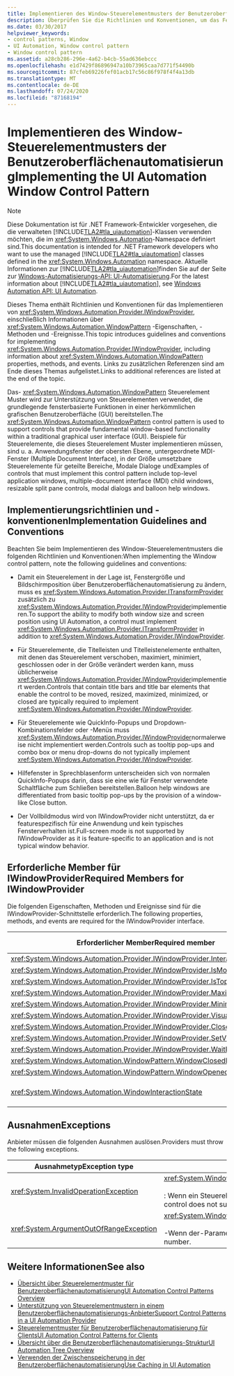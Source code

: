 ```yaml
---
title: Implementieren des Window-Steuerelementmusters der Benutzeroberflächenautomatisierung
description: Überprüfen Sie die Richtlinien und Konventionen, um das Fenster Steuerelement Muster in der Benutzeroberflächen Automatisierung Sie müssen erforderliche Member für die IWindowProvider-Schnittstelle kennen.
ms.date: 03/30/2017
helpviewer_keywords:
- control patterns, Window
- UI Automation, Window control pattern
- Window control pattern
ms.assetid: a28cb286-296e-4a62-b4cb-55ad636ebccc
ms.openlocfilehash: e1d7429f86896947a10b73965caa7d771f54490b
ms.sourcegitcommit: 87cfeb69226fef01acb17c56c86f978f4f4a13db
ms.translationtype: MT
ms.contentlocale: de-DE
ms.lasthandoff: 07/24/2020
ms.locfileid: "87168194"
---
```

# <a name="implementing-the-ui-automation-window-control-pattern"></a><span data-ttu-id="6946a-104">Implementieren des Window-Steuerelementmusters der Benutzeroberflächenautomatisierung</span><span class="sxs-lookup"><span data-stu-id="6946a-104">Implementing the UI Automation Window Control Pattern</span></span>
> [!NOTE]
> <span data-ttu-id="6946a-105">Diese Dokumentation ist für .NET Framework-Entwickler vorgesehen, die die verwalteten [!INCLUDE[TLA2#tla_uiautomation](../../../includes/tla2sharptla-uiautomation-md.md)]-Klassen verwenden möchten, die im <xref:System.Windows.Automation>-Namespace definiert sind.</span><span class="sxs-lookup"><span data-stu-id="6946a-105">This documentation is intended for .NET Framework developers who want to use the managed [!INCLUDE[TLA2#tla_uiautomation](../../../includes/tla2sharptla-uiautomation-md.md)] classes defined in the <xref:System.Windows.Automation> namespace.</span></span> <span data-ttu-id="6946a-106">Aktuelle Informationen zur [!INCLUDE[TLA2#tla_uiautomation](../../../includes/tla2sharptla-uiautomation-md.md)]finden Sie auf der Seite zur [Windows-Automatisierungs-API: UI-Automatisierung](/windows/win32/winauto/entry-uiauto-win32).</span><span class="sxs-lookup"><span data-stu-id="6946a-106">For the latest information about [!INCLUDE[TLA2#tla_uiautomation](../../../includes/tla2sharptla-uiautomation-md.md)], see [Windows Automation API: UI Automation](/windows/win32/winauto/entry-uiauto-win32).</span></span>  
  
 <span data-ttu-id="6946a-107">Dieses Thema enthält Richtlinien und Konventionen für das Implementieren von <xref:System.Windows.Automation.Provider.IWindowProvider>, einschließlich Informationen über <xref:System.Windows.Automation.WindowPattern> -Eigenschaften, -Methoden und -Ereignisse.</span><span class="sxs-lookup"><span data-stu-id="6946a-107">This topic introduces guidelines and conventions for implementing <xref:System.Windows.Automation.Provider.IWindowProvider>, including information about <xref:System.Windows.Automation.WindowPattern> properties, methods, and events.</span></span> <span data-ttu-id="6946a-108">Links zu zusätzlichen Referenzen sind am Ende dieses Themas aufgelistet.</span><span class="sxs-lookup"><span data-stu-id="6946a-108">Links to additional references are listed at the end of the topic.</span></span>  
  
 <span data-ttu-id="6946a-109">Das- <xref:System.Windows.Automation.WindowPattern> Steuerelement Muster wird zur Unterstützung von Steuerelementen verwendet, die grundlegende fensterbasierte Funktionen in einer herkömmlichen grafischen Benutzeroberfläche (GUI) bereitstellen.</span><span class="sxs-lookup"><span data-stu-id="6946a-109">The <xref:System.Windows.Automation.WindowPattern> control pattern is used to support controls that provide fundamental window-based functionality within a traditional graphical user interface (GUI).</span></span> <span data-ttu-id="6946a-110">Beispiele für Steuerelemente, die dieses Steuerelement Muster implementieren müssen, sind u. a. Anwendungsfenster der obersten Ebene, untergeordnete MDI-Fenster (Multiple Document Interface), in der Größe umsetzbare Steuerelemente für geteilte Bereiche, Modale Dialoge und</span><span class="sxs-lookup"><span data-stu-id="6946a-110">Examples of controls that must implement this control pattern include top-level application windows, multiple-document interface (MDI) child windows, resizable split pane controls, modal dialogs and balloon help windows.</span></span>  
  
<a name="Implementation_Guidelines_and_Conventions"></a>
## <a name="implementation-guidelines-and-conventions"></a><span data-ttu-id="6946a-111">Implementierungsrichtlinien und -konventionen</span><span class="sxs-lookup"><span data-stu-id="6946a-111">Implementation Guidelines and Conventions</span></span>  
 <span data-ttu-id="6946a-112">Beachten Sie beim Implementieren des Window-Steuerelementmusters die folgenden Richtlinien und Konventionen:</span><span class="sxs-lookup"><span data-stu-id="6946a-112">When implementing the Window control pattern, note the following guidelines and conventions:</span></span>  
  
- <span data-ttu-id="6946a-113">Damit ein Steuerelement in der Lage ist, Fenstergröße und Bildschirmposition über Benutzeroberflächenautomatisierung zu ändern, muss es <xref:System.Windows.Automation.Provider.ITransformProvider> zusätzlich zu <xref:System.Windows.Automation.Provider.IWindowProvider>implementieren.</span><span class="sxs-lookup"><span data-stu-id="6946a-113">To support the ability to modify both window size and screen position using UI Automation, a control must implement <xref:System.Windows.Automation.Provider.ITransformProvider> in addition to <xref:System.Windows.Automation.Provider.IWindowProvider>.</span></span>  
  
- <span data-ttu-id="6946a-114">Für Steuerelemente, die Titelleisten und Titelleistenelemente enthalten, mit denen das Steuerelement verschoben, maximiert, minimiert, geschlossen oder in der Größe verändert werden kann, muss üblicherweise <xref:System.Windows.Automation.Provider.IWindowProvider>implementiert werden.</span><span class="sxs-lookup"><span data-stu-id="6946a-114">Controls that contain title bars and title bar elements that enable the control to be moved, resized, maximized, minimized, or closed are typically required to implement <xref:System.Windows.Automation.Provider.IWindowProvider>.</span></span>  
  
- <span data-ttu-id="6946a-115">Für Steuerelemente wie QuickInfo-Popups und Dropdown-Kombinationsfelder oder -Menüs muss <xref:System.Windows.Automation.Provider.IWindowProvider>normalerweise nicht implementiert werden.</span><span class="sxs-lookup"><span data-stu-id="6946a-115">Controls such as tooltip pop-ups and combo box or menu drop-downs do not typically implement <xref:System.Windows.Automation.Provider.IWindowProvider>.</span></span>  
  
- <span data-ttu-id="6946a-116">Hilfefenster in Sprechblasenform unterscheiden sich von normalen QuickInfo-Popups darin, dass sie eine wie für Fenster verwendete Schaltfläche zum Schließen bereitstellen.</span><span class="sxs-lookup"><span data-stu-id="6946a-116">Balloon help windows are differentiated from basic tooltip pop-ups by the provision of a window-like Close button.</span></span>  
  
- <span data-ttu-id="6946a-117">Der Vollbildmodus wird von IWindowProvider nicht unterstützt, da er featurespezifisch für eine Anwendung und kein typisches Fensterverhalten ist.</span><span class="sxs-lookup"><span data-stu-id="6946a-117">Full-screen mode is not supported by IWindowProvider as it is feature-specific to an application and is not typical window behavior.</span></span>  
  
<a name="Required_Members_for_IWindowProvider"></a>
## <a name="required-members-for-iwindowprovider"></a><span data-ttu-id="6946a-118">Erforderliche Member für IWindowProvider</span><span class="sxs-lookup"><span data-stu-id="6946a-118">Required Members for IWindowProvider</span></span>  
 <span data-ttu-id="6946a-119">Die folgenden Eigenschaften, Methoden und Ereignisse sind für die IWindowProvider-Schnittstelle erforderlich.</span><span class="sxs-lookup"><span data-stu-id="6946a-119">The following properties, methods, and events are required for the IWindowProvider interface.</span></span>  
  
|<span data-ttu-id="6946a-120">Erforderlicher Member</span><span class="sxs-lookup"><span data-stu-id="6946a-120">Required member</span></span>|<span data-ttu-id="6946a-121">Memberart</span><span class="sxs-lookup"><span data-stu-id="6946a-121">Member type</span></span>|<span data-ttu-id="6946a-122">Hinweise</span><span class="sxs-lookup"><span data-stu-id="6946a-122">Notes</span></span>|  
|---------------------|-----------------|-----------|  
|<xref:System.Windows.Automation.Provider.IWindowProvider.InteractionState%2A>|<span data-ttu-id="6946a-123">Eigenschaft</span><span class="sxs-lookup"><span data-stu-id="6946a-123">Property</span></span>|<span data-ttu-id="6946a-124">Keine</span><span class="sxs-lookup"><span data-stu-id="6946a-124">None</span></span>|  
|<xref:System.Windows.Automation.Provider.IWindowProvider.IsModal%2A>|<span data-ttu-id="6946a-125">Eigenschaft</span><span class="sxs-lookup"><span data-stu-id="6946a-125">Property</span></span>|<span data-ttu-id="6946a-126">Keine</span><span class="sxs-lookup"><span data-stu-id="6946a-126">None</span></span>|  
|<xref:System.Windows.Automation.Provider.IWindowProvider.IsTopmost%2A>|<span data-ttu-id="6946a-127">Eigenschaft</span><span class="sxs-lookup"><span data-stu-id="6946a-127">Property</span></span>|<span data-ttu-id="6946a-128">Keine</span><span class="sxs-lookup"><span data-stu-id="6946a-128">None</span></span>|  
|<xref:System.Windows.Automation.Provider.IWindowProvider.Maximizable%2A>|<span data-ttu-id="6946a-129">Eigenschaft</span><span class="sxs-lookup"><span data-stu-id="6946a-129">Property</span></span>|<span data-ttu-id="6946a-130">Keine</span><span class="sxs-lookup"><span data-stu-id="6946a-130">None</span></span>|  
|<xref:System.Windows.Automation.Provider.IWindowProvider.Minimizable%2A>|<span data-ttu-id="6946a-131">Eigenschaft</span><span class="sxs-lookup"><span data-stu-id="6946a-131">Property</span></span>|<span data-ttu-id="6946a-132">Keine</span><span class="sxs-lookup"><span data-stu-id="6946a-132">None</span></span>|  
|<xref:System.Windows.Automation.Provider.IWindowProvider.VisualState%2A>|<span data-ttu-id="6946a-133">Eigenschaft</span><span class="sxs-lookup"><span data-stu-id="6946a-133">Property</span></span>|<span data-ttu-id="6946a-134">Keine</span><span class="sxs-lookup"><span data-stu-id="6946a-134">None</span></span>|  
|<xref:System.Windows.Automation.Provider.IWindowProvider.Close%2A>|<span data-ttu-id="6946a-135">Methode</span><span class="sxs-lookup"><span data-stu-id="6946a-135">Method</span></span>|<span data-ttu-id="6946a-136">Keine</span><span class="sxs-lookup"><span data-stu-id="6946a-136">None</span></span>|  
|<xref:System.Windows.Automation.Provider.IWindowProvider.SetVisualState%2A>|<span data-ttu-id="6946a-137">Methode</span><span class="sxs-lookup"><span data-stu-id="6946a-137">Method</span></span>|<span data-ttu-id="6946a-138">Keine</span><span class="sxs-lookup"><span data-stu-id="6946a-138">None</span></span>|  
|<xref:System.Windows.Automation.Provider.IWindowProvider.WaitForInputIdle%2A>|<span data-ttu-id="6946a-139">Methode</span><span class="sxs-lookup"><span data-stu-id="6946a-139">Method</span></span>|<span data-ttu-id="6946a-140">Keine</span><span class="sxs-lookup"><span data-stu-id="6946a-140">None</span></span>|  
|<xref:System.Windows.Automation.WindowPattern.WindowClosedEvent>|<span data-ttu-id="6946a-141">Ereignis</span><span class="sxs-lookup"><span data-stu-id="6946a-141">Event</span></span>|<span data-ttu-id="6946a-142">Keine</span><span class="sxs-lookup"><span data-stu-id="6946a-142">None</span></span>|  
|<xref:System.Windows.Automation.WindowPattern.WindowOpenedEvent>|<span data-ttu-id="6946a-143">Ereignis</span><span class="sxs-lookup"><span data-stu-id="6946a-143">Event</span></span>|<span data-ttu-id="6946a-144">Keine</span><span class="sxs-lookup"><span data-stu-id="6946a-144">None</span></span>|  
|<xref:System.Windows.Automation.WindowInteractionState>|<span data-ttu-id="6946a-145">Ereignis</span><span class="sxs-lookup"><span data-stu-id="6946a-145">Event</span></span>|<span data-ttu-id="6946a-146"><xref:System.Windows.Automation.WindowInteractionState.ReadyForUserInteraction></span><span class="sxs-lookup"><span data-stu-id="6946a-146">Is not guaranteed to be <xref:System.Windows.Automation.WindowInteractionState.ReadyForUserInteraction></span></span>|  
  
<a name="Exceptions"></a>
## <a name="exceptions"></a><span data-ttu-id="6946a-147">Ausnahmen</span><span class="sxs-lookup"><span data-stu-id="6946a-147">Exceptions</span></span>  
 <span data-ttu-id="6946a-148">Anbieter müssen die folgenden Ausnahmen auslösen.</span><span class="sxs-lookup"><span data-stu-id="6946a-148">Providers must throw the following exceptions.</span></span>  
  
|<span data-ttu-id="6946a-149">Ausnahmetyp</span><span class="sxs-lookup"><span data-stu-id="6946a-149">Exception type</span></span>|<span data-ttu-id="6946a-150">Bedingung</span><span class="sxs-lookup"><span data-stu-id="6946a-150">Condition</span></span>|  
|--------------------|---------------|  
|<xref:System.InvalidOperationException>|<xref:System.Windows.Automation.Provider.IWindowProvider.SetVisualState%2A><br /><br /> <span data-ttu-id="6946a-151">: Wenn ein Steuerelement ein angefordertes Verhalten nicht unterstützt.</span><span class="sxs-lookup"><span data-stu-id="6946a-151">-   When a control does not support a requested behavior.</span></span>|  
|<xref:System.ArgumentOutOfRangeException>|<xref:System.Windows.Automation.Provider.IWindowProvider.WaitForInputIdle%2A><br /><br /> <span data-ttu-id="6946a-152">-Wenn der-Parameter keine gültige Zahl ist.</span><span class="sxs-lookup"><span data-stu-id="6946a-152">-   When the parameter is not a valid number.</span></span>|  
  
## <a name="see-also"></a><span data-ttu-id="6946a-153">Weitere Informationen</span><span class="sxs-lookup"><span data-stu-id="6946a-153">See also</span></span>

- [<span data-ttu-id="6946a-154">Übersicht über Steuerelementmuster für Benutzeroberflächenautomatisierung</span><span class="sxs-lookup"><span data-stu-id="6946a-154">UI Automation Control Patterns Overview</span></span>](ui-automation-control-patterns-overview.md)
- [<span data-ttu-id="6946a-155">Unterstützung von Steuerelementmustern in einem Benutzeroberflächenautomatisierungs-Anbieter</span><span class="sxs-lookup"><span data-stu-id="6946a-155">Support Control Patterns in a UI Automation Provider</span></span>](support-control-patterns-in-a-ui-automation-provider.md)
- [<span data-ttu-id="6946a-156">Steuerelementmuster für Benutzeroberflächenautomatisierung für Clients</span><span class="sxs-lookup"><span data-stu-id="6946a-156">UI Automation Control Patterns for Clients</span></span>](ui-automation-control-patterns-for-clients.md)
- [<span data-ttu-id="6946a-157">Übersicht über die Benutzeroberflächenautomatisierungs-Struktur</span><span class="sxs-lookup"><span data-stu-id="6946a-157">UI Automation Tree Overview</span></span>](ui-automation-tree-overview.md)
- [<span data-ttu-id="6946a-158">Verwenden der Zwischenspeicherung in der Benutzeroberflächenautomatisierung</span><span class="sxs-lookup"><span data-stu-id="6946a-158">Use Caching in UI Automation</span></span>](use-caching-in-ui-automation.md)
